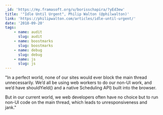 ```yaml
---
_id: 'https://my.framasoft.org/u/borisschapira/?yEd3ew'
title: '"Idle Until Urgent", Philip Walton (@philwalton)'
link: 'https://philipwalton.com/articles/idle-until-urgent/'
date: '2018-09-20'
tags:
    - name: audit
      slug: audit
    - name: boostmarks
      slug: boostmarks
    - name: debug
      slug: debug
    - name: js
      slug: js
---
```


<div class="markdown"><p>&quot;In a perfect world, none of our sites would ever block the main thread unnecessarily. We’d all be using web workers to do our non-UI work, and we’d have shouldYield() and a native Scheduling API) built into the browser.</p>
<p>But in our current world, we web developers often have no choice but to run non-UI code on the main thread, which leads to unresponsiveness and jank.&quot;
</p></div>
